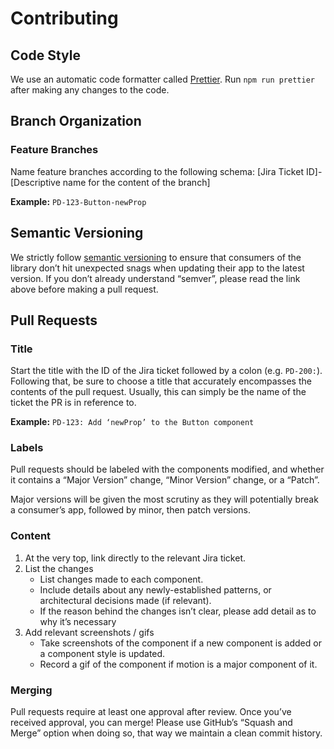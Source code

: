 # Contributing

## Code Style
We use an automatic code formatter called [Prettier](https://prettier.io/). Run `npm run prettier` after making any changes to the code.


## Branch Organization

### Feature Branches
Name feature branches according to the following schema:
[Jira Ticket ID]-[Descriptive name for the content of the branch]

**Example:** `PD-123-Button-newProp`


## Semantic Versioning
We strictly follow [semantic versioning](https://semver.org/) to ensure that consumers of the library don’t hit unexpected snags when updating their app to the latest version. If you don’t already understand “semver”, please read the link above before making a pull request.


## Pull Requests

### Title
Start the title with the ID of the Jira ticket followed by a colon (e.g. `PD-200:`). Following that, be sure to choose a title that accurately encompasses the contents of the pull request. Usually, this can simply be the name of the ticket the PR is in reference to.

**Example:** `PD-123: Add ‘newProp’ to the Button component`

### Labels
Pull requests should be labeled with the components modified, and whether it contains a “Major Version” change, “Minor Version” change, or a “Patch”.

Major versions will be given the most scrutiny as they will potentially break a consumer’s app, followed by minor, then patch versions.

### Content
1. At the very top, link directly to the relevant Jira ticket.
2. List the changes
   - List changes made to each component.
   - Include details about any newly-established patterns, or architectural decisions made (if relevant).
   - If the reason behind the changes isn’t clear, please add detail as to why it’s necessary
3. Add relevant screenshots / gifs
   - Take screenshots of the component if a new component is added or a component style is updated.
   - Record a gif of the component if motion is a major component of it.

### Merging
Pull requests require at least one approval after review. Once you’ve received approval, you can merge! Please use GitHub’s “Squash and Merge” option when doing so, that way we maintain a clean commit history.
